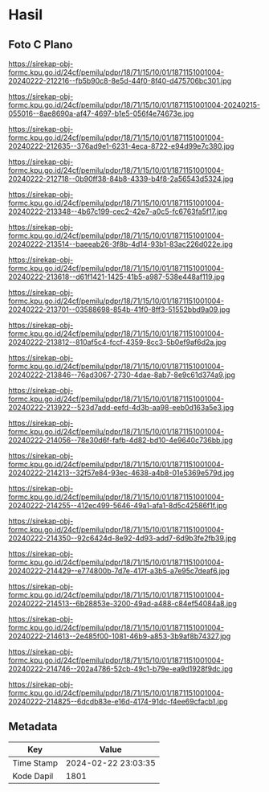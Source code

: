 # Hasil

## Foto C Plano

https://sirekap-obj-formc.kpu.go.id/24cf/pemilu/pdpr/18/71/15/10/01/1871151001004-20240222-212216--fb5b90c8-8e5d-44f0-8f40-d475706bc301.jpg

https://sirekap-obj-formc.kpu.go.id/24cf/pemilu/pdpr/18/71/15/10/01/1871151001004-20240215-055016--8ae8690a-af47-4697-b1e5-056f4e74673e.jpg

https://sirekap-obj-formc.kpu.go.id/24cf/pemilu/pdpr/18/71/15/10/01/1871151001004-20240222-212635--376ad9e1-6231-4eca-8722-e94d99e7c380.jpg

https://sirekap-obj-formc.kpu.go.id/24cf/pemilu/pdpr/18/71/15/10/01/1871151001004-20240222-212718--0b90ff38-84b8-4339-b4f8-2a56543d5324.jpg

https://sirekap-obj-formc.kpu.go.id/24cf/pemilu/pdpr/18/71/15/10/01/1871151001004-20240222-213348--4b67c199-cec2-42e7-a0c5-fc6763fa5f17.jpg

https://sirekap-obj-formc.kpu.go.id/24cf/pemilu/pdpr/18/71/15/10/01/1871151001004-20240222-213514--baeeab26-3f8b-4d14-93b1-83ac226d022e.jpg

https://sirekap-obj-formc.kpu.go.id/24cf/pemilu/pdpr/18/71/15/10/01/1871151001004-20240222-213618--d61f1421-1425-41b5-a987-538e448af119.jpg

https://sirekap-obj-formc.kpu.go.id/24cf/pemilu/pdpr/18/71/15/10/01/1871151001004-20240222-213701--03588698-854b-41f0-8ff3-51552bbd9a09.jpg

https://sirekap-obj-formc.kpu.go.id/24cf/pemilu/pdpr/18/71/15/10/01/1871151001004-20240222-213812--810af5c4-fccf-4359-8cc3-5b0ef9af6d2a.jpg

https://sirekap-obj-formc.kpu.go.id/24cf/pemilu/pdpr/18/71/15/10/01/1871151001004-20240222-213846--76ad3067-2730-4dae-8ab7-8e9c61d374a9.jpg

https://sirekap-obj-formc.kpu.go.id/24cf/pemilu/pdpr/18/71/15/10/01/1871151001004-20240222-213922--523d7add-eefd-4d3b-aa98-eeb0d163a5e3.jpg

https://sirekap-obj-formc.kpu.go.id/24cf/pemilu/pdpr/18/71/15/10/01/1871151001004-20240222-214056--78e30d6f-fafb-4d82-bd10-4e9640c736bb.jpg

https://sirekap-obj-formc.kpu.go.id/24cf/pemilu/pdpr/18/71/15/10/01/1871151001004-20240222-214213--32f57e84-93ec-4638-a4b8-01e5369e579d.jpg

https://sirekap-obj-formc.kpu.go.id/24cf/pemilu/pdpr/18/71/15/10/01/1871151001004-20240222-214255--412ec499-5646-49a1-afa1-8d5c42586f1f.jpg

https://sirekap-obj-formc.kpu.go.id/24cf/pemilu/pdpr/18/71/15/10/01/1871151001004-20240222-214350--92c6424d-8e92-4d93-add7-6d9b3fe2fb39.jpg

https://sirekap-obj-formc.kpu.go.id/24cf/pemilu/pdpr/18/71/15/10/01/1871151001004-20240222-214429--e774800b-7d7e-417f-a3b5-a7e95c7deaf6.jpg

https://sirekap-obj-formc.kpu.go.id/24cf/pemilu/pdpr/18/71/15/10/01/1871151001004-20240222-214513--6b28853e-3200-49ad-a488-c84ef54084a8.jpg

https://sirekap-obj-formc.kpu.go.id/24cf/pemilu/pdpr/18/71/15/10/01/1871151001004-20240222-214613--2e485f00-1081-46b9-a853-3b9af8b74327.jpg

https://sirekap-obj-formc.kpu.go.id/24cf/pemilu/pdpr/18/71/15/10/01/1871151001004-20240222-214746--202a4786-52cb-49c1-b79e-ea9d1928f9dc.jpg

https://sirekap-obj-formc.kpu.go.id/24cf/pemilu/pdpr/18/71/15/10/01/1871151001004-20240222-214825--6dcdb83e-e16d-4174-91dc-f4ee69cfacb1.jpg


## Metadata

| Key        | Value               |
| ---------- | ------------------- |
| Time Stamp | 2024-02-22 23:03:35 |
| Kode Dapil | 1801                |



